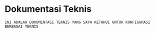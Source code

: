 # Dokumentasi Teknis

```
INI ADALAH DOKUMENTASI TEKNIS YANG SAYA KETAHUI UNTUK KONFIGURASI BERBAGAI TEKNIS
```
